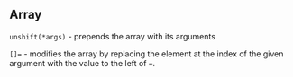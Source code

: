 
## Array

`unshift(*args)` - prepends the array with its arguments

`[]=` - modifies the array by replacing the element at the index of the given argument with the value to the left of `=`.
